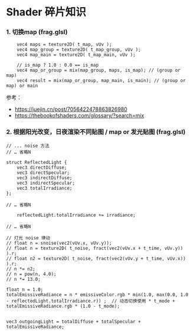 # Shader 碎片知识

### 1. 切换map (frag.glsl)
```
    vec4 maps = texture2D( t_map, vUv );
    vec4 map_group = texture2D( t_map_group, vUv );
    vec4 map_main = texture2D( t_map_main, vUv );

    // is_map ? 1.0 : 0.0 == is_map
    vec4 map_or_group = mix(map_group, maps, is_map); // (group or map)
    vec4 result = mix(map_or_group, map_main, is_main); // (group or map) or main
```
参考：
* https://juejin.cn/post/7056422478863826980
* https://thebookofshaders.com/glossary/?search=mix


### 2. 根据阳光改变，日夜渲染不同贴图 / map or 发光贴图 (frag.glsl)
```
// ... noise 方法
// … 省略N

struct ReflectedLight {
    vec3 directDiffuse;
    vec3 directSpecular;
    vec3 indirectDiffuse;
    vec3 indirectSpecular;
    vec3 totalIrradiance;
};

// … 省略N

    reflectedLight.totalIrradiance += irradiance;

// … 省略N

// 灯光 noise 律动
// float n = snoise(vec2(vUv.x, vUv.y));
// float n = texture2D( t_noise, fract(vec2(vUv.x + t_time, vUv.y)) ).r;
// float n2 = texture2D( t_noise, fract(vec2(vUv.y + t_time, vUv.x)) ).r;
// n *= n2;
// n = pow(n, 4.0);
// n *= 13.0;

float n = 1.0;
totalEmissiveRadiance = n * emissiveColor.rgb * min(1.0, max(0.0, 1.0 - reflectedLight.totalIrradiance.r)) ;  // 动态切换使用 * t_mode + totalEmissiveRadiance.rgb * (1.0 - t_mode);


vec3 outgoingLight = totalDiffuse + totalSpecular + totalEmissiveRadiance;
```